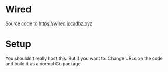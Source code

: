# Wired
Source code to https://wired.jocadbz.xyz

# Setup
You shouldn't really host this. But if you want to:
Change URLs on the code and build it as a normal Go package.
